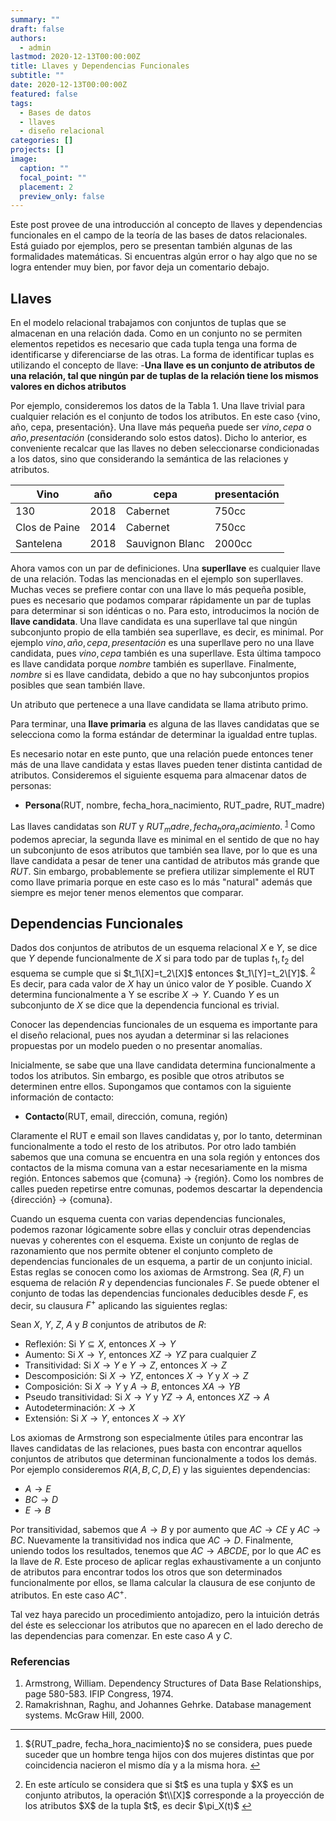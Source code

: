 ```yaml
---
summary: ""
draft: false
authors:
  - admin
lastmod: 2020-12-13T00:00:00Z
title: Llaves y Dependencias Funcionales
subtitle: ""
date: 2020-12-13T00:00:00Z
featured: false
tags:
  - Bases de datos
  - llaves
  - diseño relacional
categories: []
projects: []
image:
  caption: ""
  focal_point: ""
  placement: 2
  preview_only: false
---
```

Este post provee de una introducción al concepto de llaves y dependencias funcionales en el campo de la teoría de las bases de datos relacionales. Está guiado por ejemplos, pero se presentan también algunas de las formalidades matemáticas. Si encuentras algún error o hay algo que no se logra entender muy bien, por favor deja un comentario debajo.

## Llaves

En el modelo relacional trabajamos con conjuntos de tuplas que se almacenan en una relación dada. Como en un conjunto no se permiten elementos repetidos es necesario que cada tupla tenga una forma de identificarse y diferenciarse de las otras. La forma de identificar
tuplas es utilizando el concepto de llave:
-**Una llave es un conjunto de atributos de una relación, tal que ningún par de tuplas de la relación tiene los mismos valores en dichos atributos**

Por ejemplo, consideremos los datos de la Tabla 1. Una llave trivial para cualquier relación es el conjunto de todos los atributos. En este caso {vino, año, cepa, presentación}. Una llave más pequeña puede ser ${vino, cepa}$ o ${año, presentación}$ (considerando solo estos datos). Dicho lo anterior, es conveniente recalcar que las llaves no deben seleccionarse condicionadas a los datos, sino que considerando la semántica
de las relaciones y atributos.

<table>
<thead>
<tr>
<th>Vino</th>
<th>año</th>
<th>cepa</th>
<th>presentación</th>
</tr>
</thead>
<tbody>
<tr>
<td>130</td>
<td>2018</td>
<td>Cabernet</td>
<td>750cc</td>
</tr>
<tr>
<td>Clos de Paine</td>
<td>2014</td>
<td>Cabernet</td>
<td>750cc</td>
</tr>
<tr>
<td>Santelena</td>
<td>2018</td>
<td>Sauvignon Blanc</td>
<td>2000cc</td>
</tr>
</tbody>
</table>

Ahora vamos con un par de definiciones. Una **superllave** es cualquier llave de una relación. Todas las mencionadas en el ejemplo son superllaves. Muchas veces se prefiere contar con una llave lo más pequeña posible, pues es necesario que podamos comparar rápidamente un par de tuplas para determinar si son idénticas o no. Para esto, introducimos la noción de **llave candidata**. Una llave candidata es una superllave tal que
ningún subconjunto propio de ella también sea superllave, es decir, es minimal. Por ejemplo ${vino, año, cepa, presentación}$ es una superllave pero no una llave candidata, pues ${vino, cepa}$ también es una superllave. Esta última tampoco es llave candidata porque ${nombre}$ también es superllave. Finalmente, ${nombre}$ si es llave candidata, debido a que no hay subconjuntos propios posibles que sean también llave.

Un atributo que pertenece a una llave candidata se llama atributo primo.

Para terminar, una **llave primaria** es alguna de las llaves candidatas que se selecciona como la forma estándar de determinar la igualdad entre tuplas.

Es necesario notar en este punto, que una relación puede entonces tener más de una llave candidata y estas llaves pueden tener distinta cantidad de atributos. Consideremos el siguiente esquema para almacenar datos de personas:

* **Persona**(RUT, nombre, fecha_hora_nacimiento, RUT_padre, RUT_madre)

Las llaves candidatas son ${RUT}$ y ${RUT_madre, fecha_hora_nacimiento}$. <sup id="fnref:1"><a href="#fn:1" class="footnote-ref" role="doc-noteref">1</a></sup> Como podemos apreciar, la segunda llave es minimal en el sentido de que no hay un subconjunto de esos atributos que también sea llave, por lo que es una llave candidata a pesar de tener una cantidad de atributos más grande que ${RUT}$. Sin embargo, probablemente se prefiera utilizar simplemente el RUT como llave primaria porque en este caso es lo más
"natural" además que siempre es mejor tener menos elementos que comparar.

## Dependencias Funcionales

Dados dos conjuntos de atributos de un esquema relacional $X$ e $Y$, se dice que $Y$ depende funcionalmente de $X$ si para todo par de tuplas $t_1, t_2$ del esquema se cumple que si $t_1\[X]=t_2\[X]$ entonces $t_1\[Y]=t_2\[Y]$. <sup id="fnref:2"><a href="#fn:2" class="footnote-ref" role="doc-noteref">2</a></sup> Es decir, para cada valor de $X$
hay un único valor de $Y$ posible. Cuando $X$ determina funcionalmente a Y se escribe $X \rightarrow Y$. Cuando $Y$ es un subconjunto de $X$ se dice que la dependencia funcional es trivial.

Conocer las dependencias funcionales de un esquema es importante para el diseño relacional, pues nos ayudan a determinar si las relaciones propuestas por un modelo pueden o no presentar anomalías. 

Inicialmente, se sabe que una llave candidata determina funcionalmente a todos los atributos. Sin embargo, es posible que otros atributos se determinen entre ellos. Supongamos que contamos con la siguiente información de contacto:

* **Contacto**(RUT, email, dirección, comuna, región)

Claramente el RUT e email son llaves candidatas y, por lo tanto, determinan funcionalmente a todo el resto de los atributos. Por otro lado también sabemos que una comuna se encuentra en una sola región y entonces dos contactos de la misma comuna van a estar necesariamente
en la misma región. Entonces sabemos que {comuna} $\rightarrow$ {región}. Como los nombres de calles pueden repetirse entre comunas, podemos descartar la dependencia {dirección} $\rightarrow$ {comuna}.

Cuando un esquema cuenta con varias dependencias funcionales, podemos razonar lógicamente sobre ellas y concluir otras dependencias nuevas y coherentes con el esquema. Existe un conjunto de reglas de razonamiento que nos permite obtener el conjunto completo de dependencias funcionales de un esquema, a partir de un conjunto inicial. Estas reglas se conocen como los axiomas de Armstrong. Sea $(R, F)$ un esquema de relación $R$ y dependencias funcionales $F$. Se puede obtener el conjunto de todas las dependencias funcionales deducibles desde $F$, es decir, su clausura $F^+$ aplicando las siguientes reglas:

Sean $X$, $Y$, $Z$, $A$ y $B$ conjuntos de atributos de $R$:

* Reflexión: Si $Y\subseteq X$, entonces $X\rightarrow Y$
* Aumento: Si $X\rightarrow Y$, entonces $XZ\rightarrow YZ$ para cualquier $Z$
* Transitividad: Si $X\rightarrow Y$ e $Y\rightarrow Z$, entonces $X\rightarrow Z$
* Descomposición: Si $X\rightarrow YZ$, entonces $X\rightarrow Y$ y $X\rightarrow Z$
* Composición: Si $X\rightarrow Y$ y $A\rightarrow B$, entonces $XA\rightarrow YB$
* Pseudo transitividad: Si $X\rightarrow Y$ y $YZ\rightarrow A$, entonces $XZ\rightarrow A$
* Autodeterminación: $X\rightarrow X$
* Extensión: Si $X\rightarrow Y$, entonces $X\rightarrow XY$

Los axiomas de Armstrong son especialmente útiles para encontrar las llaves candidatas de las relaciones, pues basta con encontrar aquellos conjuntos de atributos que determinan funcionalmente a todos los demás. Por ejemplo consideremos $R(A,B,C,D,E)$ y las siguientes
dependencias:

* $A\rightarrow E$
* $BC\rightarrow D$
* $E\rightarrow B$

Por transitividad, sabemos que $A\rightarrow B$ y por aumento que $AC\rightarrow CE$ y $AC\rightarrow BC$. Nuevamente la transitividad nos indica que $AC\rightarrow D$. Finalmente, uniendo todos los resultados, tenemos que $AC\rightarrow ABCDE$, por lo que
$AC$ es la llave de $R$. Este proceso de aplicar reglas exhaustivamente a un conjunto de atributos para encontrar todos los otros que son determinados funcionalmente por ellos, se llama calcular la clausura de ese conjunto de atributos. En este caso $AC^+$.

Tal vez haya parecido un procedimiento antojadizo, pero la intuición detrás del éste es seleccionar los atributos que no aparecen en el lado derecho de las dependencias para comenzar. En este caso $A$ y $C$.

### Referencias

1. Armstrong, William. Dependency Structures of Data Base Relationships, page 580-583. IFIP Congress, 1974.
2. Ramakrishnan, Raghu, and Johannes Gehrke. Database management systems. McGraw Hill, 2000.

<div class="footnotes" role="doc-endnotes">
<hr>
<ol>
<li id="fn:1">
${RUT_padre, fecha_hora_nacimiento}$ no se considera, pues puede suceder que un hombre tenga hijos con dos mujeres distintas que por coincidencia nacieron el mismo día y a la misma hora.&#160;<a href="#fnref:1" class="footnote-backref" role="doc-backlink">&#x21a9;&#xfe0e;</a></p>
</li>
<li id="fn:2">
En este artículo se considera que si $t$ es una tupla y $X$ es un conjunto atributos, la operación $t\\[X]$ corresponde a la proyección de los atributos $X$ de la tupla $t$, es decir $\pi_X(t)$&#160;<a href="#fnref:2" class="footnote-backref" role="doc-backlink">&#x21a9;&#xfe0e;</a>
</li>
</ol>
</div>